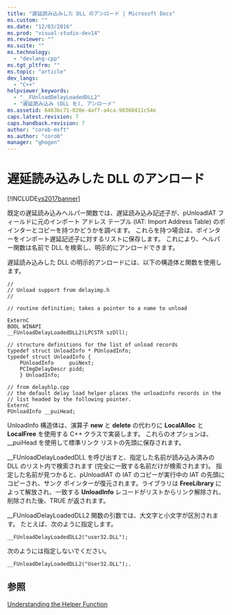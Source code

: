 ```yaml
---
title: "遅延読み込みした DLL のアンロード | Microsoft Docs"
ms.custom: ""
ms.date: "12/03/2016"
ms.prod: "visual-studio-dev14"
ms.reviewer: ""
ms.suite: ""
ms.technology: 
  - "devlang-cpp"
ms.tgt_pltfrm: ""
ms.topic: "article"
dev_langs: 
  - "C++"
helpviewer_keywords: 
  - "__FUnloadDelayLoadedDLL2"
  - "遅延読み込み (DLL を), アンロード"
ms.assetid: 6463bc71-020e-4aff-a4ca-90360411c54e
caps.latest.revision: 7
caps.handback.revision: 7
author: "corob-msft"
ms.author: "corob"
manager: "ghogen"
---
```

# 遅延読み込みした DLL のアンロード
[!INCLUDE[vs2017banner](../../assembler/inline/includes/vs2017banner.md)]

既定の遅延読み込みヘルパー関数では、遅延読み込み記述子が、pUnloadIAT フィールドに元のインポート アドレス テーブル \(IAT: Import Address Table\) のポインターとコピーを持つかどうかを調べます。  これらを持つ場合は、ポインターをインポート遅延記述子に対するリストに保存します。  これにより、ヘルパー関数は名前で DLL を検索し、明示的にアンロードできます。  
  
 遅延読み込みした DLL の明示的アンロードには、以下の構造体と関数を使用します。  
  
```  
//  
// Unload support from delayimp.h  
//  
  
// routine definition; takes a pointer to a name to unload  
  
ExternC  
BOOL WINAPI  
__FUnloadDelayLoadedDLL2(LPCSTR szDll);  
  
// structure definitions for the list of unload records  
typedef struct UnloadInfo * PUnloadInfo;  
typedef struct UnloadInfo {  
    PUnloadInfo     puiNext;  
    PCImgDelayDescr pidd;  
    } UnloadInfo;  
  
// from delayhlp.cpp  
// the default delay load helper places the unloadinfo records in the   
// list headed by the following pointer.  
ExternC  
PUnloadInfo __puiHead;  
```  
  
 UnloadInfo 構造体は、演算子 **new** と **delete** の代わりに **LocalAlloc** と **LocalFree** を使用する C\+\+ クラスで実装します。  これらのオプションは、\_\_puiHead を使用して標準リンク リストの先頭に保存されます。  
  
 \_\_FUnloadDelayLoadedDLL を呼び出すと、指定した名前が読み込み済みの DLL のリスト内で検索されます \(完全に一致する名前だけが検索されます\)。  指定した名前が見つかると、pUnloadIAT の IAT のコピーが実行中の IAT の先頭にコピーされ、サンク ポインターが復元されます。ライブラリは **FreeLibrary** によって解放され、一致する **UnloadInfo** レコードがリストからリンク解除され、削除された後、TRUE が返されます。  
  
 \_\_FUnloadDelayLoadedDLL2 関数の引数では、大文字と小文字が区別されます。  たとえば、次のように指定します。  
  
```  
__FUnloadDelayLoadedDLL2("user32.DLL");  
```  
  
 次のようには指定しないでください。  
  
```  
__FUnloadDelayLoadedDLL2("User32.DLL");.  
```  
  
## 参照  
 [Understanding the Helper Function](http://msdn.microsoft.com/ja-jp/6279c12c-d908-4967-b0b3-cabfc3e91d3d)